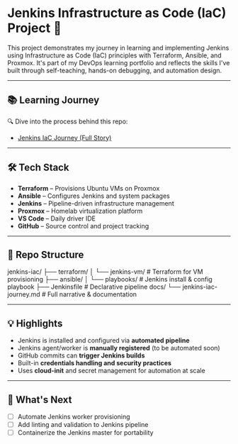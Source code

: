 # Jenkins Infrastructure as Code (IaC) Project 🚀

This project demonstrates my journey in learning and implementing Jenkins using Infrastructure as Code (IaC) principles with Terraform, Ansible, and Proxmox. It's part of my DevOps learning portfolio and reflects the skills I've built through self-teaching, hands-on debugging, and automation design.

---

## 📚 Learning Journey

🔍 Dive into the process behind this repo:

- [Jenkins IaC Journey (Full Story)](docs/jenkins-iac-journey.md)

---

## 🛠️ Tech Stack

- **Terraform** – Provisions Ubuntu VMs on Proxmox
- **Ansible** – Configures Jenkins and system packages
- **Jenkins** – Pipeline-driven infrastructure management
- **Proxmox** – Homelab virtualization platform
- **VS Code** – Daily driver IDE
- **GitHub** – Source control and project tracking

---

## 📁 Repo Structure

jenkins-iac/
├── terraform/
│ └── jenkins-vm/ # Terraform for VM provisioning
├── ansible/
│ └── playbooks/ # Jenkins install & config playbook
├── Jenkinsfile # Declarative pipeline
docs/
└── jenkins-iac-journey.md # Full narrative & documentation

---

## 💡 Highlights

- Jenkins is installed and configured via **automated pipeline**
- Jenkins agent/worker is **manually registered** (to be automated soon)
- GitHub commits can **trigger Jenkins builds**
- Built-in **credentials handling and security practices**
- Uses **cloud-init** and secret management for automation at scale

---

## 🎯 What's Next

- [ ] Automate Jenkins worker provisioning
- [ ] Add linting and validation to Jenkins pipeline
- [ ] Containerize the Jenkins master for portability
